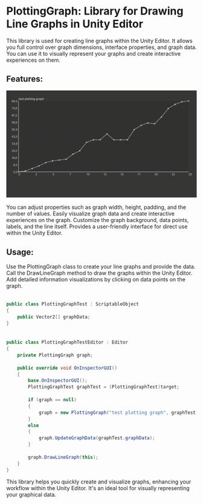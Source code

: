 # PlottingGraph: Library for Drawing Line Graphs in Unity Editor

This library is used for creating line graphs within the Unity Editor. It allows you full control over graph dimensions, interface properties, and graph data. You can use it to visually represent your graphs and create interactive experiences on them.

## Features:

![](https://github.com/mertcanozturk/unity-graph-editor/blob/main/plotting-graph.gif)

You can adjust properties such as graph width, height, padding, and the number of values.
Easily visualize graph data and create interactive experiences on the graph.
Customize the graph background, data points, labels, and the line itself.
Provides a user-friendly interface for direct use within the Unity Editor.

## Usage:

Use the PlottingGraph class to create your line graphs and provide the data.
Call the DrawLineGraph method to draw the graphs within the Unity Editor.
Add detailed information visualizations by clicking on data points on the graph.

```c#

public class PlottingGraphTest : ScriptableObject
{
    public Vector2[] graphData;
}


public class PlottingGraphTestEditor : Editor
{
    private PlottingGraph graph;

    public override void OnInspectorGUI()
    {
        base.OnInspectorGUI();
        PlottingGraphTest graphTest = (PlottingGraphTest)target;

        if (graph == null)
        {
            graph = new PlottingGraph("test plotting graph", graphTest.graphData);
        }
        else
        {
            graph.UpdateGraphData(graphTest.graphData);
        }

        graph.DrawLineGraph(this);
    }
}

```

This library helps you quickly create and visualize graphs, enhancing your workflow within the Unity Editor. It's an ideal tool for visually representing your graphical data.
